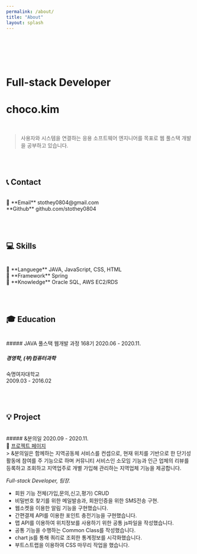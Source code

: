 ```yaml
---
permalink: /about/
title: "About"
layout: splash
---
```


<br><br><br><br>

# Full-stack Developer
# choco.kim

<br>

> 사용자와 시스템을 연결하는 응용 소프트웨어 엔지니어를 목표로 웹 풀스택 개발을 공부하고 있습니다.

<br><br>

## 📞 Contact
<br>
📧 **Email**   stothey0804@gmail.com<br>
<i class="fab fa-github"></i> **Github**  github.com/stothey0804<br>

<br><br>

## 💻 Skills
<br>
📖 **Languege**    JAVA, JavaScript, CSS, HTML<br>
🔨 **Framework**   Spring<br>
🧠 **Knowledge**   Oracle SQL, AWS EC2/RDS<br>

<br><br>

## 🎓 Education
<br>
##### JAVA 풀스택 웹개발 과정 168기
2020.06 - 2020.11.

##### 경영학, (부)컴퓨터과학
숙명여자대학교 <br>
2009.03 - 2016.02

<br><br>

## 💡 Project
<br>
##### &분의일
2020.09 - 2020.11.<br>
🔗 <a href="http://stothey0804.github.io/project">프로젝트 페이지</a>
<br>
> &분의일은 함께하는 지역공동체 서비스를 컨셉으로, 현재 위치를 기반으로 한 단기성 활동에 참여를 주 기능으로 하며 커뮤니티 서비스인 소모임 기능과 인근 업체의 리뷰를 등록하고 조회하고 지역업주로 개별 가입해 관리하는 지역업체 기능을 제공합니다.
<br>

_Full-stack Developer, 팀장._

- 회원 기능 전체(가입,문의,신고,평가) CRUD
- 비밀번호 찾기를 위한 메일발송과, 회원인증을 위한 SMS전송 구현.
- 웹소켓을 이용한 알림 기능을 구현했습니다.
- 간편결제 API를 이용한 포인트 충전기능을 구현했습니다.
- 맵 API를 이용하여 위치정보를 사용하기 위한 공통 js파일을 작성했습니다.
- 공통 기능을 수행하는 Common Class를 작성했습니다.
- chart js를 통해 쿼리로 조회한 통계정보를 시각화했습니다.
- 부트스트랩을 이용하여 CSS 마무리 작업을 했습니다.
